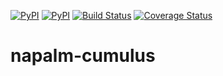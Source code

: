 [![PyPI](https://img.shields.io/pypi/v/napalm-cumulus.svg)](https://pypi.python.org/pypi/napalm-cumulus)
[![PyPI](https://img.shields.io/pypi/dm/napalm-cumulus.svg)](https://pypi.python.org/pypi/napalm-cumulus)
[![Build Status](https://travis-ci.org/napalm-automation-community/napalm-cumulus.svg?branch=master)](https://travis-ci.org/napalm-automation-community/napalm-cumulus)
[![Coverage Status](https://coveralls.io/repos/github/napalm-automation/napalm-napalm-cumulus/badge.svg?branch=master)](https://coveralls.io/github/napalm-automation/napalm-napalm-cumulus)


# napalm-cumulus

